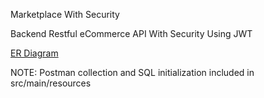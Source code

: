 Marketplace With Security

Backend Restful eCommerce API With Security Using JWT

[ER Diagram](https://viewer.diagrams.net/?tags=%7B%7D&highlight=0000ff&edit=_blank&layers=1&nav=1&title=VideoGameMarket#R7V1dj9soFP01kboPWwUnjp3HTTrtSjuVRjNddfapYmKSIBHjxaST9NcvxOB8EDJJO7FnfS2NNAZjbHOPzyGXC3R648Xqk8DZ%2FDNPCOsE3WTV6X3oBAFC3Vj90znrIicOhkXGTNDEFNpmPNAfxGR2Te6SJiTfKyg5Z5Jm%2B5kTnqZkIvfysBD8eb%2FYlLP9u2Z4RpyMhwlmbu5Xmsh5%2BV7d7Yk%2FCZ3Nza3j0JxYYFvYZORznPDnnazeTac3FpzL4mixGhOmG8%2B2S3HdR8%2FZ8sEESeU5F0SPydNj8oUNpuJHsPqS3z11V7%2BbWr5jtjQv%2FAkviHlgubatoJ4904cSP%2BmsUS6xkMZYva7KUM0vMU2JUBlok2YMZzndFC9y5pQlt3jNl9JWZFOjKV2R5L6wlS6rzHarKtNJXflUVf5gHkafxozOUnU8UW%2Bu7zgSJFfPcotzaUqYtyJCkpW3uVBpBIVewhdEirUqYi6IjdkMbpE14%2FMOCmyZ%2BQ4ASntjg7xZWfXWOOrA2OcCWwWOrU7b6V6jbTTngv7Q1mGmNXdtt0k%2F0wXDqUIxTg6yRnzz2W5sQBkbc8a1gVOeEsfGulAiePYFixmRJiPjNJWbdghH6k%2B1zLj7PuyE6lnHKo22afWniws55mkuhcKSroMokz4TbdaR5JmplJGprV%2BYdtfHT1xKvrgEAP4vwkWFgUHvTBT0rgWCngOCu7%2B8MFAvKylm94oYcTpjhdE2PIm3Rjti2aNtXbbvYcMffp5cNfuUbahuTpOEpL9kj%2BC4PXYM0Luw%2FU1l21a5uDbMFO%2BkWKoPZJkmuWPU8jl%2F3s59x84zRczf1DXqQtVg9ZrcMnBRdpRneELT2W1x5eAAE2FVmFj5v9HwVTFyVnUVgCRsFeEsReheUREGdSvC4HwQVEMOJKG2vteXgxCmHESOkdNNP13liMkci3dBGP721kWhEiSAE4G4FYHaRWBYtwgMQYlADFMErE9sx8okF087KtAHpgEeIIDTAOT68VoRqFoEznYRXk0F0AUuwgbIAPLYo%2FE64DoBM0En%2BmETMqELzN5pqRgHwNTAhwdwchD2WvavnP3Dutk%2F7DeZ7AtMwyP70HXy%2Fiv1i%2F8PRgGqQQA4ekcRavm9cn6P6%2BZ3FDW7Nx9B7c5Hbn9%2BmSXqnonKlHRBHiReZLDI3osGeGzvhgL8nRNxWgE6IGK0Qjv4erEHpn81km7H5CuJ0uqfFOvaw7SQOyrf8DgtBHRkHrlD80tFz22k1klUwFPxdpi%2Bkt9wp3Wh9mAtBGugHgEdqbf90ANRAB%2Bz5cMDODkI2gH7NyAHtYdtWasDkQPfz%2FnGy8GRAXuc589cJKDl4AX3DiA5cH18rRxULgf1B3AFF3gPm6AHHns0Xg9c7yBZYMpgi4EHDODEAA3ilvyrJ%2F%2Fa47fQYNhksjewhsf2KHK9QVMqcvmt9Qf5MAGQ9MOW9Ksn%2FfqDugaDZpM%2B1GHhgTsuzHDL%2BScgAZDzWy9P9ZxfLi1XI%2Bf75%2Bc0gvMDqJzvunGzubbPlu8RuEl5PjSAo%2FsT4fst21%2BN7ft1s33UaLKPgHJ95FJ9wvVSHHreBiyG90EAHMGjyD8Dt2X4qzF8VDfDo8jvu2sAxRtYw%2BN4FLnjtIIz4O4bHxoA0n3U0n3ldN%2Fr1k%2F3%2FvH5RtB9BJXu3ckZJNXtnKjMJ66YH6fQyN6DBXBkf2QM34ECSWbETqVT7Url%2Bp4wLClPb7Znigl3BfujQOuDXDDzIZM0%2BUPvWaKSN%2FcLnK619fUrESsMqlqxftxN%2FKMT70Ob%2FLDaPfnBqgdZUflo76KOd65Sqe1FOmGvKd5Pv5QXNHYdEr4UE3Ki9UxbSStNXrzFL3c1y61XdhFRZopNi3%2Fff%2BQTsLvjmzmaFtAltIza9KMDqBWvaq7awsypqBfsV1SO79uKirZwKnq9%2BYYuYO%2BWutOat9u7HLNP%2Ffu7oLidFHReB%2FMX1w4ozHqih1l3BzMO3G%2B34asHxECnBqH4yNwgw9ObNQTednfzyqsH%2BFABrvtpOkatNlzb%2BfCCNtS%2FgEDsThH6WLc2XHkNAaju59h1P5ebgL1tWagIAQBlwI0qbWWgehmofeEAFLvrCTVdBqC6pWPXLV2uMAZLBlpntF1F6gxvdCsDV5eB%2BhcMQMMLfIZNUIGhxyKNV4Gh6xMEug%2BAFwMAdaDd6KUO2q9%2FqYBho%2Fd6MbiGyPKud09y%2FeFC39rLhwiAnO%2BfMN5y%2FvU4v%2F6VAob%2BcNNGcP4AKue7rjy96UsH7t4vPiiAI%2Fug6%2F7qc7BQZdgh6vxU2KE9rjjs0G7Gckbc4cvO5avGHfYPwtHC7gHYzo07DA8q6h9W9NNxhyopOJe7xQXO5p95QnSJ%2FwA%3D)


NOTE: Postman collection and SQL initialization included in src/main/resources
